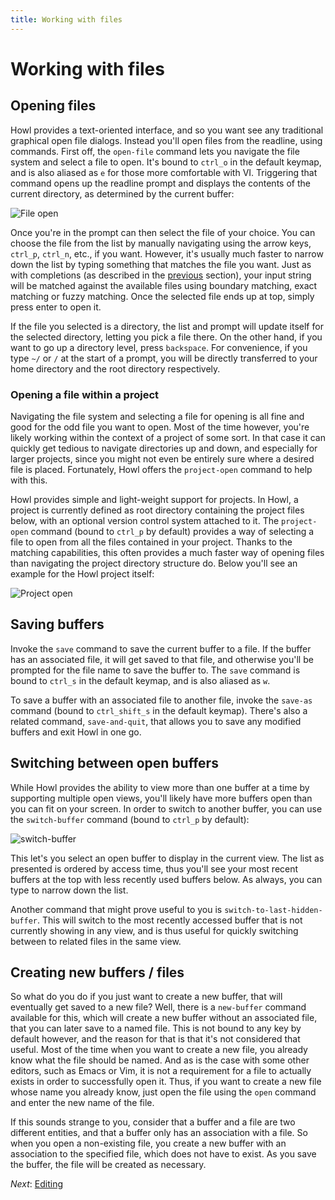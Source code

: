 ```yaml
---
title: Working with files
---
```


# Working with files

## Opening files

Howl provides a text-oriented interface, and so you want see any traditional
graphical open file dialogs. Instead you'll open files from the readline, using
commands. First off, the `open-file` command lets you navigate the file system
and select a file to open. It's bound to `ctrl_o` in the default keymap, and is
also aliased as `e` for those more comfortable with VI. Triggering that command
opens up the readline prompt and displays the contents of the current directory,
as determined by the current buffer:

![File open](/images/doc/file-open.png)

Once you're in the prompt can then select the file of your choice. You can
choose the file from the list by manually navigating using the arrow keys,
`ctrl_p`, `ctrl_n`, etc., if you want. However, it's usually much faster to
narrow down the list by typing something that matches the file you want. Just as
with completions (as described in the [previous](completions.html) section),
your input string will be matched against the available files using boundary
matching, exact matching or fuzzy matching. Once the selected file ends up at
top, simply press enter to open it.

If the file you selected is a directory, the list and prompt will update itself
for the selected directory, letting you pick a file there. On the other hand, if
you want to go up a directory level, press `backspace`. For convenience, if you
type `~/` or `/` at the start of a prompt, you will be directly transferred to
your home directory and the root directory respectively.

### Opening a file within a project

Navigating the file system and selecting a file for opening is all fine and good
for the odd file you want to open. Most of the time however, you're likely
working within the context of a project of some sort. In that case it can
quickly get tedious to navigate directories up and down, and especially for
larger projects, since you might not even be entirely sure where a desired file
is placed. Fortunately, Howl offers the `project-open` command to help with
this.

Howl provides simple and light-weight support for projects. In Howl, a project
is currently defined as root directory containing the project files below, with
an optional version control system attached to it. The `project-open` command
(bound to `ctrl_p` by default) provides a way of selecting a file to open from
all the files contained in your project. Thanks to the matching capabilities,
this often provides a much faster way of opening files than navigating the
project directory structure do. Below you'll see an example for the Howl project
itself:

![Project open](/images/doc/project-open.png)

## Saving buffers

Invoke the `save` command to save the current buffer to a file. If the buffer
has an associated file, it will get saved to that file, and otherwise you'll be
prompted for the file name to save the buffer to. The `save` command is bound to
`ctrl_s` in the default keymap, and is also aliased as `w`.

To save a buffer with an associated file to another file, invoke the `save-as`
command (bound to `ctrl_shift_s` in the default keymap). There's also a related
command, `save-and-quit`, that allows you to save any modified buffers and exit
Howl in one go.

## Switching between open buffers

While Howl provides the ability to view more than one buffer at a time by
supporting multiple open views, you'll likely have more buffers open than you
can fit on your screen. In order to switch to another buffer, you can use the
`switch-buffer` command (bound to `ctrl_p` by default):

![switch-buffer](/images/doc/switch-buffer.png)

This let's you select an open buffer to display in the current view. The list as
presented is ordered by access time, thus you'll see your most recent buffers at
the top with less recently used buffers below. As always, you can type to narrow
down the list.

Another command that might prove useful to you is
`switch-to-last-hidden-buffer`. This will switch to the most recently accessed
buffer that is not currently showing in any view, and is thus useful for quickly
switching between to related files in the same view.

## Creating new buffers / files

So what do you do if you just want to create a new buffer, that will eventually
get saved to a new file? Well, there is a `new-buffer` command available for
this, which will create a new buffer without an associated file, that you can
later save to a named file. This is not bound to any key by default however, and
the reason for that is that it's not considered that useful. Most of the time
when you want to create a new file, you already know what the file should be
named. And as is the case with some other editors, such as Emacs or Vim, it is
not a requirement for a file to actually exists in order to successfully open
it. Thus, if you want to create a new file whose name you already know, just
open the file using the `open` command and enter the new name of the file.

If this sounds strange to you, consider that a buffer and a file are two
different entities, and that a buffer only has an association with a file. So
when you open a non-existing file, you create a new buffer with an association
to the specified file, which does not have to exist. As you save the buffer, the
file will be created as necessary.

*Next*: [Editing](editing.html)

